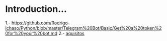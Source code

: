 # Introduction...
1.- https://github.com/Rodrigo-Ichaso/Python/blob/master/Telegram%20Bot/Basic/Get%20a%20token%20for%20your%20bot.md
2.- [aquisitos](Get%20a%20token%20for%20your%20bot.md)
